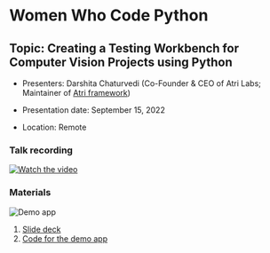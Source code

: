 # Women Who Code Python

## Topic: Creating a Testing Workbench for Computer Vision Projects using Python

- Presenters: Darshita Chaturvedi (Co-Founder & CEO of Atri Labs; Maintainer of [Atri framework](https://github.com/Atri-Labs/atrilabs-engine))

- Presentation date: September 15, 2022

- Location: Remote

### Talk recording

[![Watch the video](https://img.youtube.com/vi/IlinrQttun0/0.jpg)](https://www.youtube.com/watch?v=IlinrQttun0)

### Materials

![Demo app](demo.gif)

1. [Slide deck](Slides_WWCodePython.pdf)
2. [Code for the demo app](https://github.com/Atri-Apps/cv_workbench)